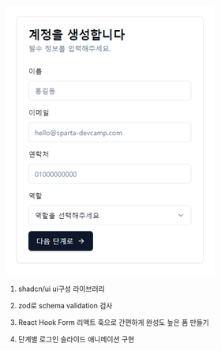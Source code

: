 ![alt text](image-1.png)

1. shadcn/ui
   ui구성 라이브러리

2. zod로 schema validation 검사

3. React Hook Form
   리액트 훅으로 간편하게 완성도 높은 폼 만들기

4. 단계별 로그인
   슬라이드 애니메이션 구현
